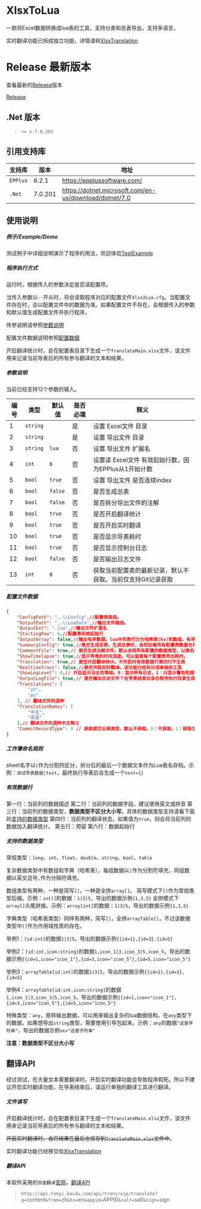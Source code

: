 # XlsxToLua
一款将Excel数据转换成lua表的工具，支持分表和总表导出，支持多语言。

实时翻译功能已拆成独立功能，详情请转[XlsxTranslation](https://github.com/CLXiao-1029/XlsxTranslation)

# Release 最新版本
查看最新的[Release](https://github.com/CLXiao-1029/Xlsx2Lua/releases)版本

[Release](https://github.com/CLXiao-1029/Xlsx2Lua/releases)

## .Net 版本
>`>= v.7.0.201`

## 引用支持库
| 支持库 | 版本 | 地址 |
| - | - | - |
| `EPPlus` | 6.2.1 | https://epplussoftware.com/ |
| `.Net` | 7.0.201 | https://dotnet.microsoft.com/en-us/download/dotnet/7.0|

## 使用说明

##### 例子/Example/Demo
测试例子中详细说明演示了程序的用法，欢迎体验[TestExample](#https://github.com/CLXiao-1029/Xlsx2Lua/tree/master/TestExample)

##### 程序执行方式
运行时，根据传入的参数决定是否读配置项。

当传入参数以`--`开头时，将会读取程序对应的配置文件`Xlsx2Lua.cfg`。当配置文件存在时，会以配置文件中的数据为准。如果配置文件不存在，会根据传入的参数和默认值生成配置文件并执行程序。

传参说明请参照[参数说明](#参数说明)

配置文件数据说明参照[配置数据](#配置文件数据)

开启翻译统计时，会在配置表目录下生成一个`TranslateMain.xlsx`文件，该文件用来记录当前导表后的所有参与翻译的文本和结果。

##### 参数说明
当前已经支持12个参数的输入。

| 编号 | 类型 |默认值|是否必填| 释义 |
| --- | ---- | ---- |-------|----|
| 1 | `string` |  | 是 | 设置 Excel文件 目录 |
| 2 | `string` |  | 是 | 设置 导出文件 目录 |
| 3 | `string` | `lua` | 否 | 设置 导出文件 扩展名 |
| 4 | `int` | `6` | 否 | 设置读 Excel文件 有效起始行数，因为EPPlus从1开始计数 |
| 5 | `bool` | `true` | 否 | 设置 导出文件 是否连续index |
| 6 | `bool` | `false` | 否 | 是否生成总表 |
| 7 | `bool` | `false` | 否 | 是否拆分导出文件的注解 |
| 8 | `bool` | `true` | 否 | 是否开启翻译统计 |
| 9 | `bool` | `true` | 否 | 是否开启实时翻译 |
| 10 | `bool` | `true` | 否 | 是否显示导表耗时 |
| 11 | `bool` | `true` | 否 | 是否显示控制台日志 |
| 12 | `bool` | `false` | 否 | 是否输出日志文件 |
| 13 | `int` | `0` | 否 | 获取当前配置表的最新记录，默认不获取。当前仅支持Git记录获取 |

##### 配置文件数据
```json
{
    "ConfigPath": "..\\Config",//配置表路径。
    "OutputPath": "..\\LuaData",//输出文件路径。
    "OutputExt": ".lua",//输出文件扩展名
    "StartingRow": 6,//配置表有效起始行
    "OutputArray": false,//输出有序数据。lua中的表可分为哈希表(kv)和数组，有序数据就是数组表格式，以index作为table的key。
    "SummaryConfig": true,//是否生成总表，生成总表时，会将加载所有配置表数据合并成一个lua表文件。
    "CommentFile": true,// 是否生成注解文件。默认会将所有配置的数据类型，以表名作为类型，合并成一个文件。否则将会加到每张数据表的头部。总表模式下该字段不生效，默认生成单独的注解文件。
    "ShowTimelapse": true,//显示导表的时间流逝。可以留意每个配置表导出耗时。
    "Translation": true,// 是否开启翻译统计。不开启时有效数据行第四行不生效
    "RealtimeTrans": false,//是否开启实时翻译。该功能已经拆分成单独的工具
    "ShowLogLevel": 0,// 开启显示日志的等级。0：显示所有日志，1：只显示警告和报错，2：只显示报错。
    "OutputLogFile": true,// 是否输出日志文件？在导表结束后会在程序执行目录生成log文件，文件名：程序名+当前时间，示例：Xlsx2Lua-20231219151955.log
    "Translations": [
        "zh",
        "en"
    ], // 翻译文件的语种
    "TranslationNames": [
        "中文",
        "英语"
    ],// 翻译文件的语种中文释义
    "CommitRecordType": 0 // 获取提交记录类型，默认不获取。0：不获取，1：获取当前配置表路径下Git的最新提交记录，2：获取最新的SVN提交记录（暂未提供）
}
```

##### 工作簿命名规则
sheet名字以`|`作为分割符区分，拆分后的最后一个数据文本作为Lua表名存档。示例：`测试导表数据|test`，最终执行导表后会生成一个`test={}`

##### 有效数据行
第一行：当前列的数据描述
第二行：当前列的数据字段，建议使用英文或拼音
第三行：当前列的数据类型，**数据类型不区分大小写**。具体的数据类型支持请看下面的[支持的数据类型](#支持的数据类型)
第四行：当前列的翻译状态，如果值为`true`，则会将当前列的数据加入翻译统计。
第五行：预留
第六行：数据起始行

##### 支持的数据类型
常规类型：`long`、`int`、`float`、`double`、`string`、`bool`、`table`

复杂数据类型中有数组和字典（哈希表），每组数据以`|`作为分割符填充，同组数据以英文逗号`,`作为分隔符填充。

数组类型有两种，一种是简写`[]`，一种是全拼`array[]`。
简写模式下`[]`作为常规类型后缀。示例：`int[]`的数据：`1|3|5`，导出的数据示例`{1,3,5}`
全拼模式下`array[]`头尾拼接。示例：`array[int]`的数据：`1|3|5`，导出的数据示例`{1,3,5}`

字典类型（哈希表类型）同样有两种，简写`[]`，全拼`arrayTable[]`，不过该数据类型中`[]`作为作用域性质的存在。

举例1：`[id:int]`的数据`1|3|5`，导出的数据示例`{{id=1},{id=3},{id=5}`

举例2：`[id:int,icon:string]`的数据`1,icon_1|3,icon_3|5,icon_5`，导出的数据示例`{{id=1,icon="icon_1"},{id=3,icon="icon_5"},{id=5,icon="icon_5"}`

举例3：`arrayTable[id:int]`的数据`1|3|5`，导出的数据示例`{{id=1},{id=3},{id=5}`

举例4：`arrayTable[id:int,icon:string]`的数据`1,icon_1|3,icon_3|5,icon_5`，导出的数据示例`{{id=1,icon="icon_1"},{id=3,icon="icon_5"},{id=5,icon="icon_5"}`

特殊类型：`any`，原样输出数据，可以用来输出复杂的lua数据结构。在`any`类型下的数据，如果想导出`string`类型，需要使用引导包起来。示例：`any`的数据`"这是字符串"`，导出的数据示例`xx="这是字符串"`

**注意：数据类型不区分大小写**

## 翻译API

经过测试，在大量文本需要翻译时，开启实时翻译功能会导致程序假死。所以不建议开启实时翻译功能，在导表结束后，请运行单独的翻译工具进行翻译。

##### 文件读写
开启翻译统计时，会在配置表目录下生成一个`TranslateMain.xlsx`文件，该文件用来记录当前导表后的所有参与翻译的文本和结果。

~~开启实时翻译时，会将结果在最后也保存到`TranslateMain.xlsx`文件中~~。

实时翻译功能已经移交给[XlsxTranslation](https://github.com/CLXiao-1029/XlsxTranslation)

##### 翻译API
本软件采用的`百度翻译`[官网](https://fanyi.baidu.com/)，[翻译API](https://fanyi-api.baidu.com/api/trans/vip/translate) 
>`http://api.fanyi.baidu.com/api/trans/vip/translate?q=`content`&from=`zh`&to=`en`&appid=`APPID`&salt=`salt`&sign=`sign